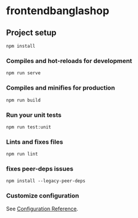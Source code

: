# frontendbanglashop

## Project setup
```
npm install
```

### Compiles and hot-reloads for development
```
npm run serve
```

### Compiles and minifies for production
```
npm run build
```

### Run your unit tests
```
npm run test:unit
```

### Lints and fixes files
```
npm run lint
```
### fixes peer-deps issues
```
npm install --legacy-peer-deps
```



### Customize configuration
See [Configuration Reference](https://cli.vuejs.org/config/).
